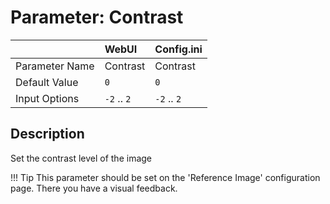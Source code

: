 # Parameter: Contrast

|                   | WebUI               | Config.ini
|:---               |:---                 |:----
| Parameter Name    | Contrast            | Contrast
| Default Value     | `0`                 | `0`
| Input Options     | `-2` .. `2`         | `-2` .. `2`


## Description

Set the contrast level of the image


!!! Tip
    This parameter should be set on the 'Reference Image' configuration page.
    There you have a visual feedback.
